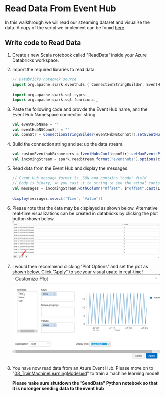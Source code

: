 # Read Data From Event Hub
In this walkthrough we will read our streaming dataset and visualize the data. A copy of the script we implement can be found [here](../../code/ReadData.scala).

## Write code to Read Data
1. Create a new Scala notebook called "ReadData" inside your Azure Databricks workspace. 

1. Import the required libraries to read data. 
    ```scala
    // Databricks notebook source
    import org.apache.spark.eventhubs.{ ConnectionStringBuilder, EventHubsConf, EventPosition }

    import org.apache.spark.sql.types._
    import org.apache.spark.sql.functions._
    ```

1. Paste the following code and provide the Event Hub name, and the Event Hub Namespace connection string. 
    ``` scala 
    val eventHubName = ""
    val eventHubNSConnStr = ""
    val connStr = ConnectionStringBuilder(eventHubNSConnStr).setEventHubName(eventHubName).build 
    ```

1. Build the connection string and set up the data stream. 
    ```scala
    val customEventhubParameters = EventHubsConf(connStr).setMaxEventsPerTrigger(5)
    val incomingStream = spark.readStream.format("eventhubs").options(customEventhubParameters.toMap).load()
    ```

1. Read data from the Event Hub and display the messages. 
    ```scala
    // Event Hub message format is JSON and contains "body" field
    // Body is binary, so you cast it to string to see the actual content of the message
    val messages = incomingStream.withColumn("Offset", $"offset".cast(LongType)).withColumn("Time", $"enqueuedTime".cast(TimestampType)).withColumn("Timestamp", $"enqueuedTime".cast(LongType)).withColumn("Value", $"body".cast(StringType).cast(LongType)).select("Offset", "Time", "Timestamp", "Value")

    display(messages.select("Time", "Value"))
    ```

1. Please note that the data may be displayed as shown below. Alternative real-time visualizations can be created in databricks by clicking the plot button shown below.  
![](./imgs/05_databricks_visual.png)

1. I would then recommend clicking "Plot Options" and set the plot as shown below. Click "Apply" to see your visual upate in real-time!  
![](./imgs/06_customized_plot.png)

1. You have now read data from an Azure Event Hub. Please move on to "[03_TrainMachineLearningModel.md](03_TrainMachineLearningModel.md)" to train a machine learning model!

    **Please make sure shutdown the "SendData" Python notebook so that it is no longer sending data to the event hub**